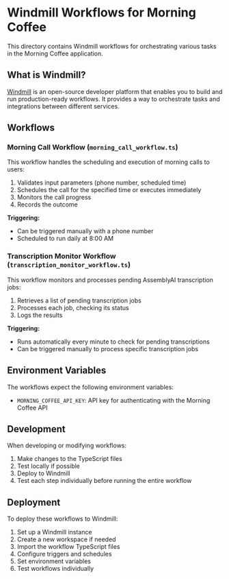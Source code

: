 # Windmill Workflows for Morning Coffee

This directory contains Windmill workflows for orchestrating various tasks in the Morning Coffee application.

## What is Windmill?

[Windmill](https://windmill.dev) is an open-source developer platform that enables you to build and run production-ready workflows. It provides a way to orchestrate tasks and integrations between different services.

## Workflows

### Morning Call Workflow (`morning_call_workflow.ts`)

This workflow handles the scheduling and execution of morning calls to users:

1. Validates input parameters (phone number, scheduled time)
2. Schedules the call for the specified time or executes immediately
3. Monitors the call progress
4. Records the outcome

**Triggering:**
- Can be triggered manually with a phone number
- Scheduled to run daily at 8:00 AM

### Transcription Monitor Workflow (`transcription_monitor_workflow.ts`)

This workflow monitors and processes pending AssemblyAI transcription jobs:

1. Retrieves a list of pending transcription jobs
2. Processes each job, checking its status
3. Logs the results

**Triggering:**
- Runs automatically every minute to check for pending transcriptions
- Can be triggered manually to process specific transcription jobs

## Environment Variables

The workflows expect the following environment variables:

- `MORNING_COFFEE_API_KEY`: API key for authenticating with the Morning Coffee API

## Development

When developing or modifying workflows:

1. Make changes to the TypeScript files
2. Test locally if possible
3. Deploy to Windmill
4. Test each step individually before running the entire workflow

## Deployment

To deploy these workflows to Windmill:

1. Set up a Windmill instance
2. Create a new workspace if needed
3. Import the workflow TypeScript files
4. Configure triggers and schedules
5. Set environment variables
6. Test workflows individually 